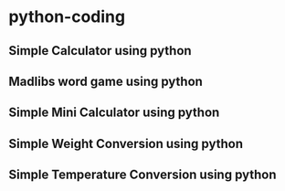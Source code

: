 # python-coding
## Simple Calculator using python
## Madlibs word game using python
## Simple Mini Calculator using python
## Simple Weight Conversion using python
## Simple Temperature Conversion using python
